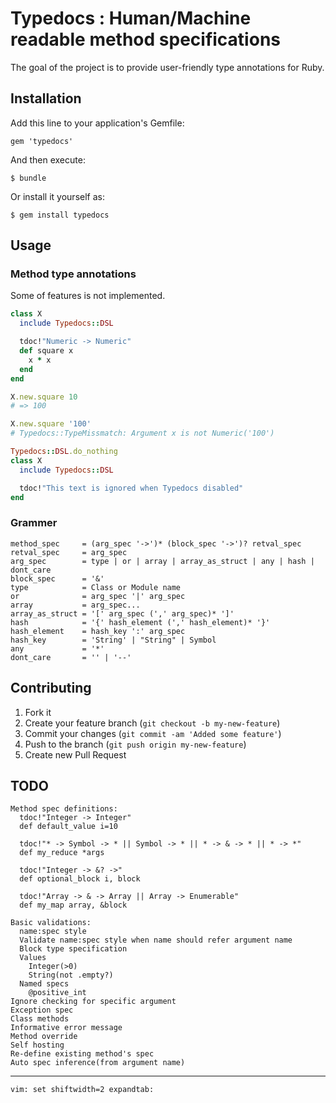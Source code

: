 # Typedocs : Human/Machine readable method specifications

The goal of the project is to provide user-friendly type annotations for Ruby.

## Installation

Add this line to your application's Gemfile:

    gem 'typedocs'

And then execute:

    $ bundle

Or install it yourself as:

    $ gem install typedocs

## Usage

### Method type annotations

Some of features is not implemented.

```ruby
class X
  include Typedocs::DSL

  tdoc!"Numeric -> Numeric"
  def square x
    x * x
  end
end

X.new.square 10
# => 100

X.new.square '100'
# Typedocs::TypeMissmatch: Argument x is not Numeric('100')

Typedocs::DSL.do_nothing
class X
  include Typedocs::DSL

  tdoc!"This text is ignored when Typedocs disabled"
end
```

### Grammer

    method_spec     = (arg_spec '->')* (block_spec '->')? retval_spec
    retval_spec     = arg_spec
    arg_spec        = type | or | array | array_as_struct | any | hash | dont_care
    block_spec      = '&'
    type            = Class or Module name
    or              = arg_spec '|' arg_spec
    array           = arg_spec...
    array_as_struct = '[' arg_spec (',' arg_spec)* ']'
    hash            = '{' hash_element (',' hash_element)* '}'
    hash_element    = hash_key ':' arg_spec
    hash_key        = 'String' | "String" | Symbol
    any             = '*'
    dont_care       = '' | '--'

## Contributing

1. Fork it
2. Create your feature branch (`git checkout -b my-new-feature`)
3. Commit your changes (`git commit -am 'Added some feature'`)
4. Push to the branch (`git push origin my-new-feature`)
5. Create new Pull Request

## TODO

    Method spec definitions:
      tdoc!"Integer -> Integer"
      def default_value i=10

      tdoc!"* -> Symbol -> * || Symbol -> * || * -> & -> * || * -> *"
      def my_reduce *args

      tdoc!"Integer -> &? ->"
      def optional_block i, block

      tdoc!"Array -> & -> Array || Array -> Enumerable"
      def my_map array, &block

    Basic validations:
      name:spec style
      Validate name:spec style when name should refer argument name
      Block type specification
      Values
        Integer(>0)
        String(not .empty?)
      Named specs
        @positive_int
    Ignore checking for specific argument
    Exception spec
    Class methods
    Informative error message
    Method override
    Self hosting
    Re-define existing method's spec
    Auto spec inference(from argument name)


* * * * *


    vim: set shiftwidth=2 expandtab:
